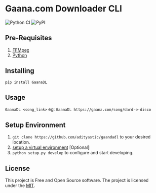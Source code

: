 # Gaana.com Downloader CLI

![Python CI](https://github.com/adityastic/gaanadl/workflows/Python%20CI/badge.svg) ![PyPI](https://github.com/adityastic/gaanadl/workflows/PyPI/badge.svg)

## Pre-Requisites

1. [FFMpeg](https://ffmpeg.org)
2. [Python](https://www.python.org)

## Installing

`pip install GaanaDL`

## Usage

`GaanaDL <song_link>` eg: `GaanaDL https://gaana.com/song/dard-e-disco`

## Setup Environment

1. `git clone https://github.com/adityastic/gaandadl` to your desired location.
2. [setup a virtual environment](https://docs.python.org/3/tutorial/venv.html) [Optional]
3. `python setup.py develop` to configure and start developing.

## License

This project is Free and Open Source software. The project is licensed under the [MIT](LICENSE.txt).
